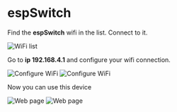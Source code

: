 # espSwitch


Find the **espSwitch** wifi in the list. Connect to it.

![WiFi list](https://i.ibb.co/zRgwzhV/1.png) 

Go to **ip 192.168.4.1** and configure your wifi connection.

![Configure WiFi](https://i.ibb.co/47mLmL1/2.png) ![Configure WiFi](https://i.ibb.co/TPLC2fC/3.png) 

Now you can use this device

![Web page](https://i.ibb.co/fHxHQx0/4.png) ![Web page](https://i.ibb.co/swZLSBy/5.png) 
